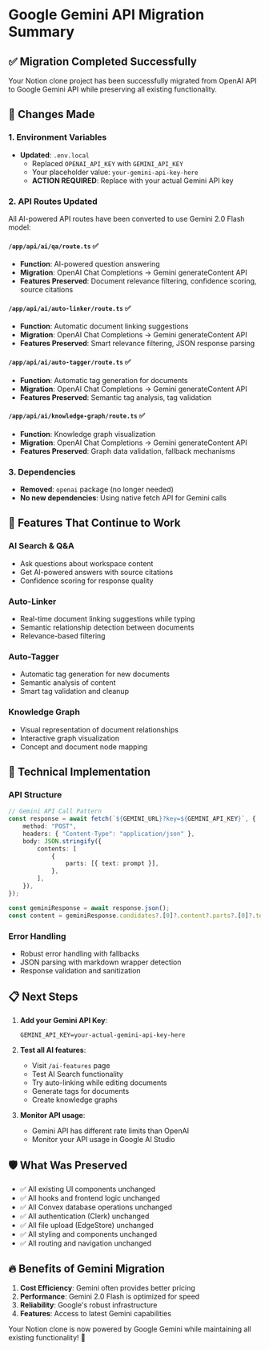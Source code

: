 # Google Gemini API Migration Summary

## ✅ Migration Completed Successfully

Your Notion clone project has been successfully migrated from OpenAI API to Google Gemini API while preserving all existing functionality.

## 🔄 Changes Made

### 1. Environment Variables

-   **Updated**: `.env.local`
    -   Replaced `OPENAI_API_KEY` with `GEMINI_API_KEY`
    -   Your placeholder value: `your-gemini-api-key-here`
    -   **ACTION REQUIRED**: Replace with your actual Gemini API key

### 2. API Routes Updated

All AI-powered API routes have been converted to use Gemini 2.0 Flash model:

#### `/app/api/ai/qa/route.ts` ✅

-   **Function**: AI-powered question answering
-   **Migration**: OpenAI Chat Completions → Gemini generateContent API
-   **Features Preserved**: Document relevance filtering, confidence scoring, source citations

#### `/app/api/ai/auto-linker/route.ts` ✅

-   **Function**: Automatic document linking suggestions
-   **Migration**: OpenAI Chat Completions → Gemini generateContent API
-   **Features Preserved**: Smart relevance filtering, JSON response parsing

#### `/app/api/ai/auto-tagger/route.ts` ✅

-   **Function**: Automatic tag generation for documents
-   **Migration**: OpenAI Chat Completions → Gemini generateContent API
-   **Features Preserved**: Semantic tag analysis, tag validation

#### `/app/api/ai/knowledge-graph/route.ts` ✅

-   **Function**: Knowledge graph visualization
-   **Migration**: OpenAI Chat Completions → Gemini generateContent API
-   **Features Preserved**: Graph data validation, fallback mechanisms

### 3. Dependencies

-   **Removed**: `openai` package (no longer needed)
-   **No new dependencies**: Using native fetch API for Gemini calls

## 🚀 Features That Continue to Work

### AI Search & Q&A

-   Ask questions about workspace content
-   Get AI-powered answers with source citations
-   Confidence scoring for response quality

### Auto-Linker

-   Real-time document linking suggestions while typing
-   Semantic relationship detection between documents
-   Relevance-based filtering

### Auto-Tagger

-   Automatic tag generation for new documents
-   Semantic analysis of content
-   Smart tag validation and cleanup

### Knowledge Graph

-   Visual representation of document relationships
-   Interactive graph visualization
-   Concept and document node mapping

## 🔧 Technical Implementation

### API Structure

```typescript
// Gemini API Call Pattern
const response = await fetch(`${GEMINI_URL}?key=${GEMINI_API_KEY}`, {
    method: "POST",
    headers: { "Content-Type": "application/json" },
    body: JSON.stringify({
        contents: [
            {
                parts: [{ text: prompt }],
            },
        ],
    }),
});

const geminiResponse = await response.json();
const content = geminiResponse.candidates?.[0]?.content?.parts?.[0]?.text;
```

### Error Handling

-   Robust error handling with fallbacks
-   JSON parsing with markdown wrapper detection
-   Response validation and sanitization

## 📋 Next Steps

1. **Add your Gemini API Key**:

    ```env
    GEMINI_API_KEY=your-actual-gemini-api-key-here
    ```

2. **Test all AI features**:

    - Visit `/ai-features` page
    - Test AI Search functionality
    - Try auto-linking while editing documents
    - Generate tags for documents
    - Create knowledge graphs

3. **Monitor API usage**:
    - Gemini API has different rate limits than OpenAI
    - Monitor your API usage in Google AI Studio

## 🛡️ What Was Preserved

-   ✅ All existing UI components unchanged
-   ✅ All hooks and frontend logic unchanged
-   ✅ All Convex database operations unchanged
-   ✅ All authentication (Clerk) unchanged
-   ✅ All file upload (EdgeStore) unchanged
-   ✅ All styling and components unchanged
-   ✅ All routing and navigation unchanged

## 🔥 Benefits of Gemini Migration

1. **Cost Efficiency**: Gemini often provides better pricing
2. **Performance**: Gemini 2.0 Flash is optimized for speed
3. **Reliability**: Google's robust infrastructure
4. **Features**: Access to latest Gemini capabilities

Your Notion clone is now powered by Google Gemini while maintaining all existing functionality! 🎉
